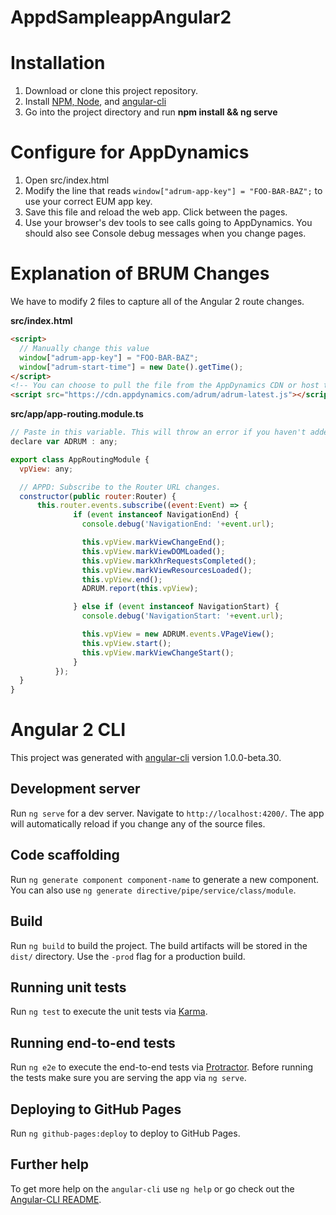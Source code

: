 # AppdSampleappAngular2


# Installation

1. Download or clone this project repository.
1. Install [NPM, Node](https://nodejs.org/en/download/), and [angular-cli](https://github.com/angular/angular-cli#installation)
1. Go into the project directory and run **npm install && ng serve**

# Configure for AppDynamics

1. Open src/index.html
1. Modify the line that reads `window["adrum-app-key"] = "FOO-BAR-BAZ";` to use your correct EUM app key.
1. Save this file and reload the web app. Click between the pages.
1. Use your browser's dev tools to see calls going to AppDynamics. You should also see Console debug messages when you change pages.

# Explanation of BRUM Changes

We have to modify 2 files to capture all of the Angular 2 route changes.

**src/index.html**
```html
<script>
  // Manually change this value
  window["adrum-app-key"] = "FOO-BAR-BAZ";
  window["adrum-start-time"] = new Date().getTime();
</script>
<!-- You can choose to pull the file from the AppDynamics CDN or host the file yourself. You must change this file location if you're hosting the file yourself. -->
<script src="https://cdn.appdynamics.com/adrum/adrum-latest.js"></script>
```

**src/app/app-routing.module.ts**
```javascript
// Paste in this variable. This will throw an error if you haven't added the adrum.js to index.html.
declare var ADRUM : any;
```

```javascript
export class AppRoutingModule {
  vpView: any;

  // APPD: Subscribe to the Router URL changes.
  constructor(public router:Router) {
      this.router.events.subscribe((event:Event) => {
              if (event instanceof NavigationEnd) {
                console.debug('NavigationEnd: '+event.url);

                this.vpView.markViewChangeEnd();
                this.vpView.markViewDOMLoaded();
                this.vpView.markXhrRequestsCompleted();
                this.vpView.markViewResourcesLoaded();
                this.vpView.end();
                ADRUM.report(this.vpView);

              } else if (event instanceof NavigationStart) {
                console.debug('NavigationStart: '+event.url);

                this.vpView = new ADRUM.events.VPageView();
                this.vpView.start();
                this.vpView.markViewChangeStart();
              }
          });
  }
}
```

# Angular 2 CLI

This project was generated with [angular-cli](https://github.com/angular/angular-cli) version 1.0.0-beta.30.

## Development server
Run `ng serve` for a dev server. Navigate to `http://localhost:4200/`. The app will automatically reload if you change any of the source files.

## Code scaffolding

Run `ng generate component component-name` to generate a new component. You can also use `ng generate directive/pipe/service/class/module`.

## Build

Run `ng build` to build the project. The build artifacts will be stored in the `dist/` directory. Use the `-prod` flag for a production build.

## Running unit tests

Run `ng test` to execute the unit tests via [Karma](https://karma-runner.github.io).

## Running end-to-end tests

Run `ng e2e` to execute the end-to-end tests via [Protractor](http://www.protractortest.org/).
Before running the tests make sure you are serving the app via `ng serve`.

## Deploying to GitHub Pages

Run `ng github-pages:deploy` to deploy to GitHub Pages.

## Further help

To get more help on the `angular-cli` use `ng help` or go check out the [Angular-CLI README](https://github.com/angular/angular-cli/blob/master/README.md).

